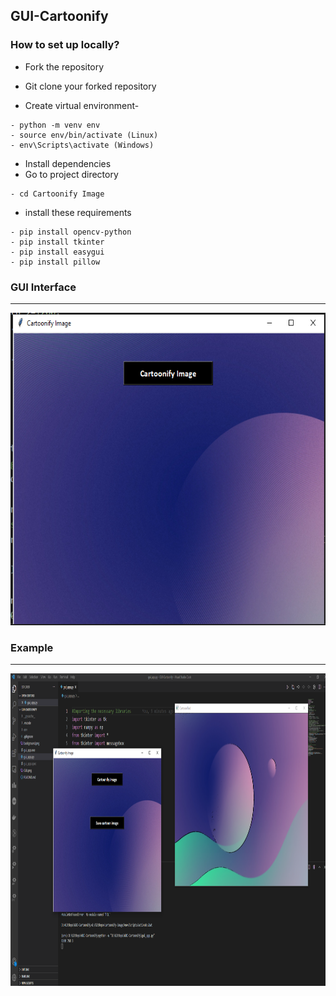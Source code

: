 ## GUI-Cartoonify

### How to set up locally?

- Fork the repository

- Git clone your forked repository
- Create virtual environment-
```
- python -m venv env
- source env/bin/activate (Linux)
- env\Scripts\activate (Windows)
```
- Install dependencies
- Go to project directory
```
- cd Cartoonify Image
```
- install these requirements

```
- pip install opencv-python
- pip install tkinter
- pip install easygui
- pip install pillow
```  

### GUI Interface
-----
<img src="GUI.png" height="500px">

### Example
-------
<img src="Save.png" height="500px">

